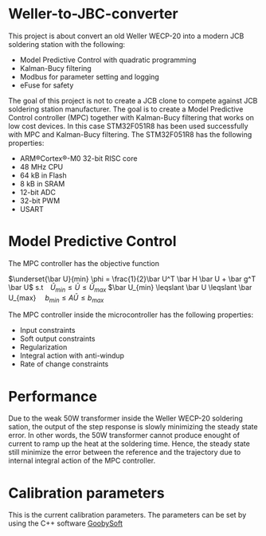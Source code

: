 # Weller-to-JBC-converter

This project is about convert an old Weller WECP-20 into a modern JCB soldering station with the following: 

* Model Predictive Control with quadratic programming
* Kalman-Bucy filtering
* Modbus for parameter setting and logging
* eFuse for safety

The goal of this project is not to create a JCB clone to compete against JCB soldering station manufacturer. The goal is to create
a Model Predictive Control controller (MPC) together with Kalman-Bucy filtering that works on low cost devices. In this case STM32F051R8 has been used successfully with MPC and Kalman-Bucy filtering. The STM32F051R8 has the following properties:

* ARM®Cortex®-M0 32-bit RISC core
* 48 MHz CPU
* 64 kB in Flash
* 8 kB in SRAM
* 12-bit ADC
* 32-bit PWM
* USART

# Model Predictive Control

The MPC controller has the objective function 

$\underset{\bar U}{min} \phi = \frac{1}{2}\bar U^T \bar H \bar U + \bar g^T \bar U$
$\text{s.t} \;\;\;\; \bar U_{min} \leqslant \bar U \leqslant \bar U_{max}$
$\bar U_{min} \leqslant \bar U \leqslant \bar U_{max}
$\;\;\;\; b_{min} \leqslant A\bar U \leqslant b_{max}$

The MPC controller inside the microcontroller has the following properties:

* Input constraints
* Soft output constraints
* Regularization
* Integral action with anti-windup
* Rate of change constraints

# Performance

Due to the weak 50W transformer inside the Weller WECP-20 soldering sation, the output of the step response is slowly minimizing the steady state error. In other words, the 50W transformer cannot produce enought of current to ramp up the heat at the soldering time. Hence, the steady state still minimize the error between the reference and the trajectory due to internal integral action of the MPC controller.

# Calibration parameters

This is the current calibration parameters. The parameters can be set by using the C++ software [GoobySoft](https://github.com/DanielMartensson/GoobySoft)






